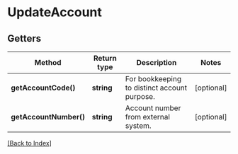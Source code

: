 # UpdateAccount

## Getters

Method | Return type | Description | Notes
------------ | ------------- | ------------- | -------------
**getAccountCode()** | **string** | For bookkeeping to distinct account purpose. | [optional]
**getAccountNumber()** | **string** | Account number from external system. | [optional]

[[Back to Index]](../index.md)
